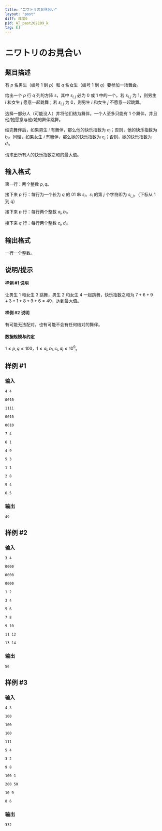 ```yaml
---
title: "ニワトリのお見合い"
layout: "post"
diff: 难度0
pid: AT_past202109_k
tag: []
---
```


# ニワトリのお見合い

## 题目描述

有 $p$ 名男生（编号 $1$ 到 $p$）和 $q$ 名女生（编号 $1$ 到 $q$）要参加一场舞会。

给出一个 $p$ 行 $q$ 列的方阵 $s$，其中 $s_{i,j}$ 必为 $0$ 或 $1$ 中的一个。若 $s_{i,j}$ 为 $1$，则男生 $i$ 和女生 $j$ 愿意一起跳舞；若 $s_{i,j}$ 为 $0$，则男生 $i$ 和女生 $j$ 不愿意一起跳舞。

选择一部分人（可能没人）并将他们结为舞伴。一个人至多只能有 $1$ 个舞伴，并且他/她愿意与他/她的舞伴跳舞。

结完舞伴后，如果男生 $i$ 有舞伴，那么他的快乐指数为 $a_i$；否则，他的快乐指数为 $b_i$。同理，如果女生 $i$ 有舞伴，那么她的快乐指数为 $c_i$；否则，她的快乐指数为 $d_i$。

请求出所有人的快乐指数之和的最大值。

## 输入格式

第一行：两个整数 $p,q$。

接下来 $p$ 行：每行为一个长为 $q$ 的 $01$ 串 $s_i$。$s_i$ 的第 $j$ 个字符即为 $s_{i,j}$。（下标从 $1$ 到 $q$）

接下来 $p$ 行：每行两个整数 $a_i,b_i$。

接下来 $q$ 行：每行两个整数 $c_i,d_i$。

## 输出格式

一行一个整数。

## 说明/提示

#### 样例 #1 说明

让男生 $1$ 和女生 $3$ 跳舞，男生 $2$ 和女生 $4$ 一起跳舞，快乐指数之和为 
$7+6+9+3+1+8+9+6=49$，达到最大值。

#### 样例 #2 说明

有可能无法配对，也有可能不会有任何结对的舞伴。

#### 数据规模与约定

$1 \le p,q \le 100$，$1 \le a_i,b_i,c_i,d_i \le 10^9$。

## 样例 #1

### 输入

```
4 4
0010
1111
0010
0010
7 4
6 1
4 9
5 3
1 1
2 8
9 4
6 5
```

### 输出

```
49
```

## 样例 #2

### 输入

```
3 4
0000
0000
0000
1 2
3 4
5 6
7 8
9 10
11 12
13 14
```

### 输出

```
56
```

## 样例 #3

### 输入

```
4 3
100
100
100
111
5 4
3 2
9 8
100 1
200 50
10 9
8 6
```

### 输出

```
332
```

